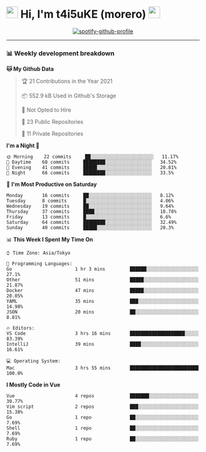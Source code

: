 <!-- Title -->
<h1>
    <img src="https://emojis.slackmojis.com/emojis/images/1600385609/10490/cactuar.gif?1600385609" width="30"/> 
    Hi, I'm t4i5uKE (morero) 
    <img src="https://emojis.slackmojis.com/emojis/images/1600385609/10490/cactuar.gif?1600385609" width="30"/>
</h1>

<!-- Spotify -->
<div align="center">
    <a href="https://spotify-github-profile.vercel.app/api/view?uid=21b7yx6vkj66csord5swswvza&redirect=true"><img src="https://spotify-github-profile.vercel.app/api/view?uid=21b7yx6vkj66csord5swswvza&cover_image=true&theme=default" alt="spotify-github-profile"></a>
</div>

---

<h3> 📊 Weekly development breakdown </h3>
<!-- waka-readme-stats -->

<!--START_SECTION:waka-->
**🐱 My Github Data** 

> 🏆 21 Contributions in the Year 2021
 > 
> 📦 552.9 kB Used in Github's Storage 
 > 
> 🚫 Not Opted to Hire
 > 
> 📜 23 Public Repositories 
 > 
> 🔑 11 Private Repositories  
 > 
**I'm a Night 🦉** 

```text
🌞 Morning    22 commits     ██░░░░░░░░░░░░░░░░░░░░░░░   11.17% 
🌆 Daytime    68 commits     ████████░░░░░░░░░░░░░░░░░   34.52% 
🌃 Evening    41 commits     █████░░░░░░░░░░░░░░░░░░░░   20.81% 
🌙 Night      66 commits     ████████░░░░░░░░░░░░░░░░░   33.5%

```
📅 **I'm Most Productive on Saturday** 

```text
Monday       16 commits     ██░░░░░░░░░░░░░░░░░░░░░░░   8.12% 
Tuesday      8 commits      █░░░░░░░░░░░░░░░░░░░░░░░░   4.06% 
Wednesday    19 commits     ██░░░░░░░░░░░░░░░░░░░░░░░   9.64% 
Thursday     37 commits     ████░░░░░░░░░░░░░░░░░░░░░   18.78% 
Friday       13 commits     █░░░░░░░░░░░░░░░░░░░░░░░░   6.6% 
Saturday     64 commits     ████████░░░░░░░░░░░░░░░░░   32.49% 
Sunday       40 commits     █████░░░░░░░░░░░░░░░░░░░░   20.3%

```


📊 **This Week I Spent My Time On** 

```text
⌚︎ Time Zone: Asia/Tokyo

💬 Programming Languages: 
Go                       1 hr 3 mins         ██████░░░░░░░░░░░░░░░░░░░   27.1% 
Other                    51 mins             █████░░░░░░░░░░░░░░░░░░░░   21.87% 
Docker                   47 mins             █████░░░░░░░░░░░░░░░░░░░░   20.05% 
YAML                     35 mins             ███░░░░░░░░░░░░░░░░░░░░░░   14.98% 
JSON                     20 mins             ██░░░░░░░░░░░░░░░░░░░░░░░   8.81%

🔥 Editors: 
VS Code                  3 hrs 16 mins       ████████████████████░░░░░   83.39% 
IntelliJ                 39 mins             ████░░░░░░░░░░░░░░░░░░░░░   16.61%

💻 Operating System: 
Mac                      3 hrs 55 mins       █████████████████████████   100.0%

```

**I Mostly Code in Vue** 

```text
Vue                      4 repos             ███████░░░░░░░░░░░░░░░░░░   30.77% 
Vim script               2 repos             ███░░░░░░░░░░░░░░░░░░░░░░   15.38% 
Go                       1 repo              ██░░░░░░░░░░░░░░░░░░░░░░░   7.69% 
Shell                    1 repo              ██░░░░░░░░░░░░░░░░░░░░░░░   7.69% 
Ruby                     1 repo              ██░░░░░░░░░░░░░░░░░░░░░░░   7.69%

```



<!--END_SECTION:waka-->
